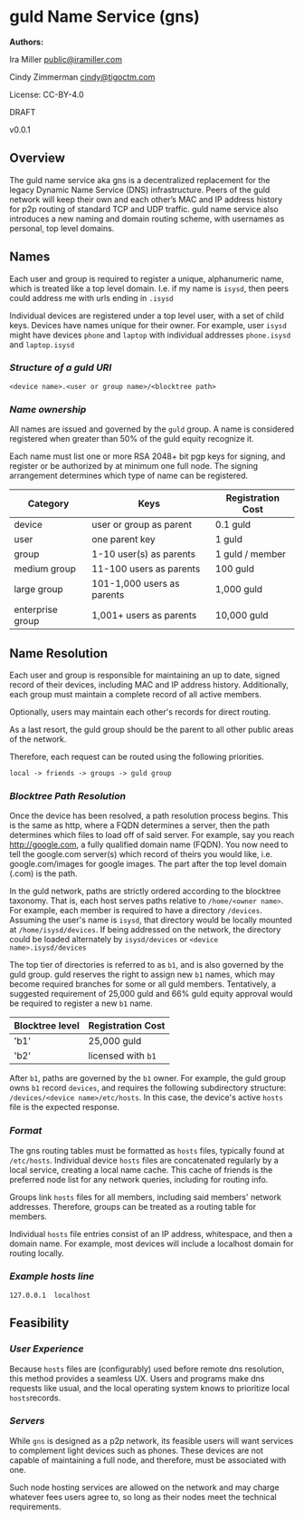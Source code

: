 # guld Name Service (gns)

__Authors:__

Ira Miller <public@iramiller.com>

Cindy Zimmerman <cindy@tigoctm.com>

License: CC-BY-4.0

DRAFT

v0.0.1


## Overview

The guld name service aka gns is a decentralized replacement for the legacy Dynamic Name Service (DNS) infrastructure. Peers of the guld network will keep their own and each other’s MAC and IP address history for p2p routing of standard TCP and UDP traffic. guld name service also introduces a new naming and domain routing scheme, with usernames as personal, top level domains.


## Names

Each user and group is required to register a unique, alphanumeric name, which is treated like a top level domain. I.e. if my name is `isysd`, then peers could address me with urls ending in `.isysd`

Individual devices are registered under a top level user, with a set of child keys. Devices have names unique for their owner. For example, user `isysd` might have devices `phone` and `laptop` with individual addresses `phone.isysd` and `laptop.isysd`

### **_Structure of a guld URI_**

`<device name>.<user or group name>/<blocktree path>`

### **_Name ownership_**

All names are issued and governed by the `guld` group. A name is considered registered when greater than 50% of the guld equity recognize it.

Each name must list one or more RSA 2048+ bit pgp keys for signing, and register or be authorized by at minimum one full node. The signing arrangement determines which type of name can be registered.

|Category|Keys|Registration Cost|
|------|------|------|
|device|user or group as parent|0.1 guld|
|user|one parent key|1 guld|
|group|1-10 user(s) as parents|1 guld / member|
|medium group|11-100 users as parents|100 guld|
|large group|101-1,000 users as parents|1,000 guld|
|enterprise group|1,001+ users as parents|10,000 guld|

## Name Resolution

Each user and group is responsible for maintaining an up to date, signed record of their devices, including MAC and IP address history. Additionally, each group must maintain a complete record of all active members.

Optionally, users may maintain each other's records for direct routing.

As a last resort, the guld group should be the parent to all other public areas of the network.

Therefore, each request can be routed using the following priorities.

`local -> friends -> groups -> guld group`

### **_Blocktree Path Resolution_**

Once the device has been resolved, a path resolution process begins. This is the same as http, where a FQDN determines a server, then the path determines which files to load off of said server. For example, say you reach http://google.com, a fully qualified domain name (FQDN). You now need to tell the google.com server(s) which record of theirs you would like, i.e. google.com/images for google images. The part after the top level domain (.com) is the path.

In the guld network, paths are strictly ordered according to the blocktree taxonomy. That is, each host serves paths relative to `/home/<owner name>`. For example, each member is required to have a directory `/devices`. Assuming the user's name is `isysd`, that directory would be locally mounted at `/home/isysd/devices`. If being addressed on the network, the directory could be loaded alternately by `isysd/devices` or `<device name>.isysd/devices`

The top tier of directories is referred to as `b1`, and is also governed by the guld group. guld reserves the right to assign new `b1` names, which may become required branches for some or all guld members. Tentatively, a suggested requirement of 25,000 guld and 66% guld equity approval would be required to register a new `b1` name.

|Blocktree level|Registration Cost|
|---------------|-----------------|
|'b1'        |       25,000 guld  |
|'b2'           |   licensed with `b1`|

After `b1`, paths are governed by the `b1` owner. For example, the guld group owns `b1` record `devices`, and requires the following subdirectory structure: `/devices/<device name>/etc/hosts`. In this case, the device's active `hosts` file is the expected response.

### **_Format_**

The gns routing tables must be formatted as `hosts` files, typically found at `/etc/hosts`. Individual device `hosts` files are concatenated regularly by a local service, creating a local name cache. This cache of friends is the preferred node list for any network queries, including for routing info.

Groups link `hosts` files for all members, including said members' network addresses. Therefore, groups can be treated as a routing table for members.

Individual `hosts` file entries consist of an IP address, whitespace, and then a domain name. For example, most devices will include a localhost domain for routing locally.

### **_Example hosts line_**

`127.0.0.1	localhost`

## Feasibility
### **_User Experience_**

Because `hosts` files are (configurably) used before remote dns resolution, this method provides a seamless UX. Users and programs make dns requests like usual, and the local operating system knows to prioritize local `hosts`records.

### **_Servers_**

While `gns` is designed as a p2p network, its feasible users will want services to complement light devices such as phones. These devices are not capable of maintaining a full node, and therefore, must be associated with one.

Such node hosting services are allowed on the network and may charge whatever fees users agree to, so long as their nodes meet the technical requirements.

